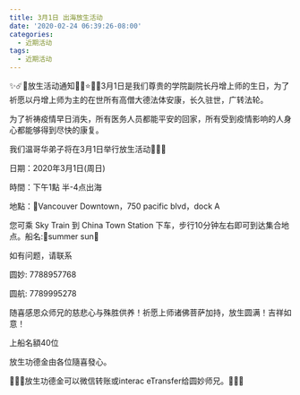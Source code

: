 ```yaml
---
title: 3月1日 出海放生活动
date: '2020-02-24 06:39:26-08:00'
categories:
  - 近期活动
tags:
  - 近期活动
---
```

<!--StartFragment-->

️✨☄️🌺放生活动通知🍁🌺⭐️🌟💫3月1日是我们尊贵的学院副院长丹增上师的生日，为了祈愿以丹增上师为主的在世所有高僧大德法体安康，长久驻世，广转法轮。



为了祈祷疫情早日消失，所有医务人员都能平安的回家，所有受到疫情影响的人身心都能够得到尽快的康复。



我们温哥华弟子将在3月1日举行放生活动🙏🙏🙏



日期：2020年3月1日(周日)

時間：下午1點 半-4点出海

地點：🔴Vancouver Downtown，750 pacific blvd，dock A

您可乘 Sky Train 到 China Town Station 下车，步行10分钟左右即可到达集合地点。船名:🚢summer sun🚢



如有问题，请联系

圆妙: 7788957768

圆航: 7789995278

随喜感恩众师兄的慈悲心与殊胜供养！祈愿上师诸佛菩萨加持，放生圆满！吉祥如意！



上船名額40位

放生功德金由各位隨喜發心。



🎈🎈🎈放生功德金可以微信转账或interac eTransfer给圆妙师兄。🎈🎈🎈



<!--EndFragment-->
